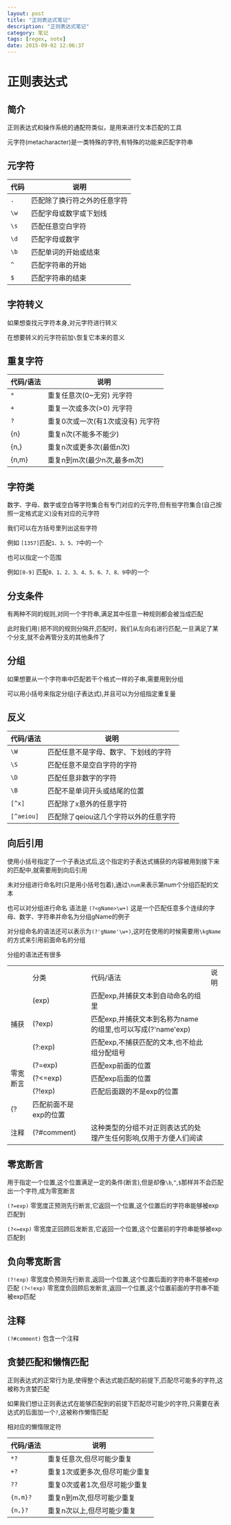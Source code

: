 ```yaml
---
layout: post
title: "正则表达式笔记"
description: "正则表达式笔记"
category: 笔记
tags: [regex, note]
date: 2015-09-02 12:06:37
---
```


# 正则表达式

## 简介

正则表达式和操作系统的通配符类似，是用来进行文本匹配的工具

元字符(metacharacter)是一类特殊的字符,有特殊的功能来匹配字符串

## 元字符

|代码|说明|
|-----|-----|
|`.`	|	匹配除了换行符之外的任意字符|
|`\w`	|	匹配字母或数字或下划线|
|`\s`	|	匹配任意空白字符|
|`\d`	|	匹配字母或数字|
|`\b`	|	匹配单词的开始或结束|
|`^`	|	匹配字符串的开始|
|`$`	|	匹配字符串的结束|

## 字符转义

如果想查找元字符本身,对元字符进行转义

在想要转义的元字符前加`\`恢复它本来的意义

## 重复字符

|代码/语法|说明|
|----|----|
|`*`|重复任意次(0~无穷)  元字符|
|`+`|重复一次或多次(>0)  元字符|
|`?`|重复0次或一次(有1次或没有)  元字符|
|{n}|重复n次(不能多不能少)|
|{n,}|重复n次或更多次(最低n次)|
|{n,m}|重复n到m次(最少n次,最多m次)|

## 字符类

数字、字母、数字或空白等字符集合有专门对应的元字符,但有些字符集合(自己按照一定格式定义)没有对应的元字符

我们可以在方括号里列出这些字符

例如 `[1357]`匹配`1、3、5、7`中的一个

也可以指定一个范围

例如`[0-9]` 匹配`0、1、2、3、4、5、6、7、8、9`中的一个

## 分支条件

有两种不同的规则,对同一个字符串,满足其中任意一种规则都会被当成匹配

此时我们用`|`把不同的规则分隔开,匹配时，我们从左向右进行匹配,一旦满足了某个分支,就不会再管分支的其他条件了

## 分组

如果想要从一个字符串中匹配若干个格式一样的子串,需要用到分组

可以用小括号来指定分组(子表达式),并且可以为分组指定重复量

## 反义

|代码/语法|说明|
|-----|----------|
|`\W`|匹配任意不是字母、数字、下划线的字符|
|`\S`|匹配任意不是空白字符的字符|
|`\D`|匹配任意非数字的字符|
|`\B`|匹配不是单词开头或结尾的位置|
|`[^x]`|匹配除了x意外的任意字符 |
|`[^aeiou]`|匹配除了qeiou这几个字符以外的任意字符|

## 向后引用

使用小括号指定了一个子表达式后,这个指定的子表达式捕获的内容被用到接下来的匹配中,就需要用到向后引用

未对分组进行命名时(只是用小括号包着),通过`\num`来表示第num个分组匹配的文本

也可以对分组进行命名 语法是 `(?<gName>\w+)` 这是一个匹配任意多个连续的字母、数字、字符串并命名为分组gName的例子

对分组命名的语法还可以表示为`(?'gName'\w+)`,这时在使用的时候需要用`\kgName`的方式来引用前面命名的分组


分组的语法还有很多

<table>
	<th>
		<td>分类</td>
		<td>代码/语法</td>
		<td>说明</td>
	</th>
	<tr>
		<td rowspan="3">捕获</td>
		<td>(exp)</td>
		<td>匹配exp,并捕获文本到自动命名的组里</td>
	</tr>
	<tr>
		<td>(?<name>exp)</td>
		<td>匹配exp,并捕获文本到名称为name的组里,也可以写成(?'name'exp)</td>
	</tr>
	<tr>
		<td>(?:exp)</td>
		<td>匹配exp,不捕获匹配的文本,也不给此组分配组号</td>
	</tr>
	<tr>
		<td rowspan="3">零宽断言</td>
		<td>(?=exp)</td>
		<td>匹配exp前面的位置</td>
	</tr>
	<tr>
		<td>(?<=exp)</td>
		<td>匹配exp后面的位置</td>
	</tr>
	<tr>
		<td>(?!exp)</td>
		<td>匹配后面跟的不是exp的位置</td>
	</tr>
	<tr>
		<td>(?<!exp)</td>
		<td>匹配前面不是exp的位置</td>
	</tr>
	<tr>
		<td>注释</td>
		<td>(?#comment)</td>
		<td>这种类型的分组不对正则表达式的处理产生任何影响,仅用于方便人们阅读</td>
	</tr>
</table>

## 零宽断言

用于指定一个位置,这个位置满足一定的条件(断言),但是却像`\b`,`^`,`$`那样并不会匹配出一个字符,成为零宽断言

`(?=exp)` 零宽度正预测先行断言,它返回一个位置,这个位置后的字符串能够被exp匹配到

`(?<=exp)` 零宽度正回顾后发断言,它返回一个位置,这个位置前的字符串能够被exp匹配到

## 负向零宽断言

`(?!exp)` 零宽度负预测先行断言,返回一个位置,这个位置后面的字符串不能被exp匹配
`(?<!exp)` 零宽度负回顾后发断言,返回一个位置,这个位置前面的字符串不能被exp匹配

## 注释

`(?#comment)` 包含一个注释

## 贪婪匹配和懒惰匹配

正则表达式的正常行为是,使得整个表达式能匹配的前提下,匹配尽可能多的字符,这被称为贪婪匹配

如果我们想让正则表达式在能够匹配到的前提下匹配尽可能少的字符,只需要在表达式的后面加一个`?`,这被称作懒惰匹配


相对应的懒惰限定符

|代码/语法|说明|
|---|----|
|`*?`|重复任意次,但尽可能少重复|
|`+?`|重复1次或更多次,但尽可能少重复|
|`??`|重复0次或者1次,但尽可能少重复|
|`{n,m}?`|重复n到m次,但尽可能少重复|
|`{n,}?`|重复n次以上,但尽可能少重复|
